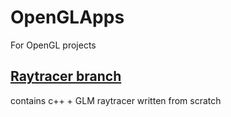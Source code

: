 # OpenGLApps
For OpenGL projects
## [Raytracer branch](https://github.com/dave2s/OpenGLApps/edit/SimpleRaytracer "SimpleRaytracer branch")

contains c++ + GLM raytracer written from scratch
